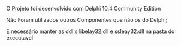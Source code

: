 O Projeto foi desenvolvido com Delphi 10.4 Community Edition

Não Foram utilizados outros Componentes que não os do Delphi;

É necessário manter as ddl's libelay32.dll e ssleay32.dll na pasta do executavel
